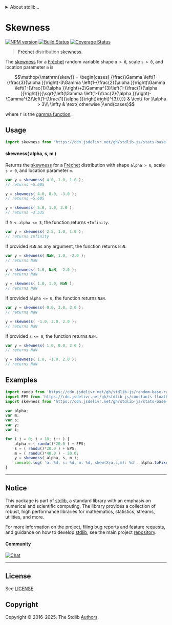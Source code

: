 <!--

@license Apache-2.0

Copyright (c) 2018 The Stdlib Authors.

Licensed under the Apache License, Version 2.0 (the "License");
you may not use this file except in compliance with the License.
You may obtain a copy of the License at

   http://www.apache.org/licenses/LICENSE-2.0

Unless required by applicable law or agreed to in writing, software
distributed under the License is distributed on an "AS IS" BASIS,
WITHOUT WARRANTIES OR CONDITIONS OF ANY KIND, either express or implied.
See the License for the specific language governing permissions and
limitations under the License.

-->


<details>
  <summary>
    About stdlib...
  </summary>
  <p>We believe in a future in which the web is a preferred environment for numerical computation. To help realize this future, we've built stdlib. stdlib is a standard library, with an emphasis on numerical and scientific computation, written in JavaScript (and C) for execution in browsers and in Node.js.</p>
  <p>The library is fully decomposable, being architected in such a way that you can swap out and mix and match APIs and functionality to cater to your exact preferences and use cases.</p>
  <p>When you use stdlib, you can be absolutely certain that you are using the most thorough, rigorous, well-written, studied, documented, tested, measured, and high-quality code out there.</p>
  <p>To join us in bringing numerical computing to the web, get started by checking us out on <a href="https://github.com/stdlib-js/stdlib">GitHub</a>, and please consider <a href="https://opencollective.com/stdlib">financially supporting stdlib</a>. We greatly appreciate your continued support!</p>
</details>

# Skewness

[![NPM version][npm-image]][npm-url] [![Build Status][test-image]][test-url] [![Coverage Status][coverage-image]][coverage-url] <!-- [![dependencies][dependencies-image]][dependencies-url] -->

> [Fréchet][frechet-distribution] distribution [skewness][skewness].

<!-- Section to include introductory text. Make sure to keep an empty line after the intro `section` element and another before the `/section` close. -->

<section class="intro">

The [skewness][skewness] for a [Fréchet][frechet-distribution] random variable shape `α > 0`, scale `s > 0`, and location parameter `m` is

<!-- <equation class="equation" label="eq:frechet_skewness" align="center" raw="\operatorname{skew} = \begin{cases} {\frac{\Gamma \left(1-{\frac{3}{\alpha }}\right)-3\Gamma \left(1-{\frac{2}{\alpha }}\right)\Gamma \left(1-{\frac{1}{\alpha }}\right)+2\Gamma^{3}\left(1-{\frac{1}{\alpha }}\right)}{{\sqrt{\left(\Gamma \left(1-{\frac{2}{\alpha }}\right)-\Gamma^{2}\left(1-{\frac{1}{\alpha }}\right)\right)^{3}}}}} & \text{ for }\alpha > 3\\\ \infty & \text{ otherwise }\end{cases}" alt="Skewness for a Fréchet distribution."> -->

```math
\mathop{\mathrm{skew}} = \begin{cases} {\frac{\Gamma \left(1-{\frac{3}{\alpha }}\right)-3\Gamma \left(1-{\frac{2}{\alpha }}\right)\Gamma \left(1-{\frac{1}{\alpha }}\right)+2\Gamma^{3}\left(1-{\frac{1}{\alpha }}\right)}{{\sqrt{\left(\Gamma \left(1-{\frac{2}{\alpha }}\right)-\Gamma^{2}\left(1-{\frac{1}{\alpha }}\right)\right)^{3}}}}} & \text{ for }\alpha > 3\\\ \infty & \text{ otherwise }\end{cases}
```

<!-- <div class="equation" align="center" data-raw-text="\operatorname{skew} = \begin{cases} {\frac{\Gamma \left(1-{\frac{3}{\alpha }}\right)-3\Gamma \left(1-{\frac{2}{\alpha }}\right)\Gamma \left(1-{\frac{1}{\alpha }}\right)+2\Gamma^{3}\left(1-{\frac{1}{\alpha }}\right)}{{\sqrt{\left(\Gamma \left(1-{\frac{2}{\alpha }}\right)-\Gamma^{2}\left(1-{\frac{1}{\alpha }}\right)\right)^{3}}}}} &amp; \text{ for }\alpha &gt; 3\\\ \infty &amp; \text{ otherwise }\end{cases}" data-equation="eq:frechet_skewness">
    <img src="https://cdn.jsdelivr.net/gh/stdlib-js/stdlib@591cf9d5c3a0cd3c1ceec961e5c49d73a68374cb/lib/node_modules/@stdlib/stats/base/dists/frechet/skewness/docs/img/equation_frechet_skewness.svg" alt="Skewness for a Fréchet distribution.">
    <br>
</div> -->

<!-- </equation> -->

where `Γ` is the [gamma function][gamma-function].

</section>

<!-- /.intro -->

<!-- Package usage documentation. -->



<section class="usage">

## Usage

```javascript
import skewness from 'https://cdn.jsdelivr.net/gh/stdlib-js/stats-base-dists-frechet-skewness@deno/mod.js';
```

#### skewness( alpha, s, m )

Returns the [skewness][skewness] for a [Fréchet][frechet-distribution] distribution with shape `alpha > 0`, scale `s > 0`, and location parameter `m`.

```javascript
var y = skewness( 4.0, 1.0, 1.0 );
// returns ~5.605

y = skewness( 4.0, 8.0, -3.0 );
// returns ~5.605

y = skewness( 5.0, 1.0, 2.0 );
// returns ~3.535
```

If `0 < alpha <= 3`, the function returns `+Infinity`.

```javascript
var y = skewness( 2.5, 1.0, 1.0 );
// returns Infinity
```

If provided `NaN` as any argument, the function returns `NaN`.

```javascript
var y = skewness( NaN, 1.0, -2.0 );
// returns NaN

y = skewness( 1.0, NaN, -2.0 );
// returns NaN

y = skewness( 1.0, 1.0, NaN );
// returns NaN
```

If provided `alpha <= 0`, the function returns `NaN`.

```javascript
var y = skewness( 0.0, 3.0, 2.0 );
// returns NaN

y = skewness( -1.0, 3.0, 2.0 );
// returns NaN
```

If provided `s <= 0`, the function returns `NaN`.

```javascript
var y = skewness( 1.0, 0.0, 2.0 );
// returns NaN

y = skewness( 1.0, -1.0, 2.0 );
// returns NaN
```

</section>

<!-- /.usage -->

<!-- Package usage notes. Make sure to keep an empty line after the `section` element and another before the `/section` close. -->

<section class="notes">

</section>

<!-- /.notes -->

<!-- Package usage examples. -->

<section class="examples">

## Examples

<!-- eslint no-undef: "error" -->

```javascript
import randu from 'https://cdn.jsdelivr.net/gh/stdlib-js/random-base-randu@deno/mod.js';
import EPS from 'https://cdn.jsdelivr.net/gh/stdlib-js/constants-float64-eps@deno/mod.js';
import skewness from 'https://cdn.jsdelivr.net/gh/stdlib-js/stats-base-dists-frechet-skewness@deno/mod.js';

var alpha;
var m;
var s;
var y;
var i;

for ( i = 0; i < 10; i++ ) {
    alpha = ( randu()*20.0 ) + EPS;
    s = ( randu()*20.0 ) + EPS;
    m = ( randu()*40.0 ) - 20.0;
    y = skewness( alpha, s, m );
    console.log( 'α: %d, s: %d, m: %d, skew(X;α,s,m): %d', alpha.toFixed( 4 ), s.toFixed( 4 ), m.toFixed( 4 ), y.toFixed( 4 ) );
}
```

</section>

<!-- /.examples -->

<!-- Section to include cited references. If references are included, add a horizontal rule *before* the section. Make sure to keep an empty line after the `section` element and another before the `/section` close. -->

<!-- C interface documentation. -->



<!-- Section for related `stdlib` packages. Do not manually edit this section, as it is automatically populated. -->

<section class="related">

</section>

<!-- /.related -->

<!-- Section for all links. Make sure to keep an empty line after the `section` element and another before the `/section` close. -->


<section class="main-repo" >

* * *

## Notice

This package is part of [stdlib][stdlib], a standard library with an emphasis on numerical and scientific computing. The library provides a collection of robust, high performance libraries for mathematics, statistics, streams, utilities, and more.

For more information on the project, filing bug reports and feature requests, and guidance on how to develop [stdlib][stdlib], see the main project [repository][stdlib].

#### Community

[![Chat][chat-image]][chat-url]

---

## License

See [LICENSE][stdlib-license].


## Copyright

Copyright &copy; 2016-2025. The Stdlib [Authors][stdlib-authors].

</section>

<!-- /.stdlib -->

<!-- Section for all links. Make sure to keep an empty line after the `section` element and another before the `/section` close. -->

<section class="links">

[npm-image]: http://img.shields.io/npm/v/@stdlib/stats-base-dists-frechet-skewness.svg
[npm-url]: https://npmjs.org/package/@stdlib/stats-base-dists-frechet-skewness

[test-image]: https://github.com/stdlib-js/stats-base-dists-frechet-skewness/actions/workflows/test.yml/badge.svg?branch=main
[test-url]: https://github.com/stdlib-js/stats-base-dists-frechet-skewness/actions/workflows/test.yml?query=branch:main

[coverage-image]: https://img.shields.io/codecov/c/github/stdlib-js/stats-base-dists-frechet-skewness/main.svg
[coverage-url]: https://codecov.io/github/stdlib-js/stats-base-dists-frechet-skewness?branch=main

<!--

[dependencies-image]: https://img.shields.io/david/stdlib-js/stats-base-dists-frechet-skewness.svg
[dependencies-url]: https://david-dm.org/stdlib-js/stats-base-dists-frechet-skewness/main

-->

[chat-image]: https://img.shields.io/gitter/room/stdlib-js/stdlib.svg
[chat-url]: https://app.gitter.im/#/room/#stdlib-js_stdlib:gitter.im

[stdlib]: https://github.com/stdlib-js/stdlib

[stdlib-authors]: https://github.com/stdlib-js/stdlib/graphs/contributors

[umd]: https://github.com/umdjs/umd
[es-module]: https://developer.mozilla.org/en-US/docs/Web/JavaScript/Guide/Modules

[deno-url]: https://github.com/stdlib-js/stats-base-dists-frechet-skewness/tree/deno
[deno-readme]: https://github.com/stdlib-js/stats-base-dists-frechet-skewness/blob/deno/README.md
[umd-url]: https://github.com/stdlib-js/stats-base-dists-frechet-skewness/tree/umd
[umd-readme]: https://github.com/stdlib-js/stats-base-dists-frechet-skewness/blob/umd/README.md
[esm-url]: https://github.com/stdlib-js/stats-base-dists-frechet-skewness/tree/esm
[esm-readme]: https://github.com/stdlib-js/stats-base-dists-frechet-skewness/blob/esm/README.md
[branches-url]: https://github.com/stdlib-js/stats-base-dists-frechet-skewness/blob/main/branches.md

[stdlib-license]: https://raw.githubusercontent.com/stdlib-js/stats-base-dists-frechet-skewness/main/LICENSE

[frechet-distribution]: https://en.wikipedia.org/wiki/Fr%C3%A9chet_distribution

[gamma-function]: https://en.wikipedia.org/wiki/Gamma_function

[skewness]: https://en.wikipedia.org/wiki/Skewness

</section>

<!-- /.links -->

